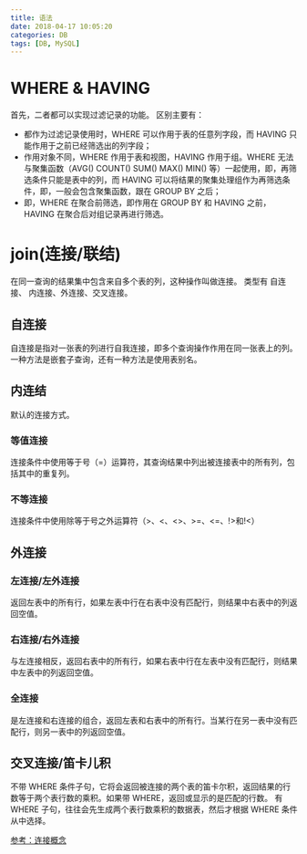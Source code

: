 ```yaml
---
title: 语法
date: 2018-04-17 10:05:20
categories: DB
tags: [DB, MySQL]
---
```

# WHERE & HAVING
首先，二者都可以实现过滤记录的功能。
区别主要有：
* 都作为过滤记录使用时，WHERE 可以作用于表的任意列字段，而 HAVING 只能作用于之前已经筛选出的列字段；
* 作用对象不同，WHERE 作用于表和视图，HAVING 作用于组。WHERE 无法与聚集函数（AVG() COUNT() SUM() MAX() MIN() 等）一起使用，即，再筛选条件只能是表中的列，而 HAVING 可以将结果的聚集处理组作为再筛选条件，即，一般会包含聚集函数，跟在 GROUP BY 之后；
* 即，WHERE 在聚合前筛选，即作用在 GROUP BY 和 HAVING 之前，HAVING 在聚合后对组记录再进行筛选。

# join(连接/联结)
在同一查询的结果集中包含来自多个表的列，这种操作叫做连接。
类型有 自连接、 内连接、外连接、交叉连接。

## 自连接
自连接是指对一张表的列进行自我连接，即多个查询操作作用在同一张表上的列。
一种方法是嵌套子查询，还有一种方法是使用表别名。

## 内连结
默认的连接方式。

### 等值连接
连接条件中使用等于号（=）运算符，其查询结果中列出被连接表中的所有列，包括其中的重复列。

### 不等连接
连接条件中使用除等于号之外运算符（>、<、<>、>=、<=、!>和!<）

## 外连接
### 左连接/左外连接
返回左表中的所有行，如果左表中行在右表中没有匹配行，则结果中右表中的列返回空值。

### 右连接/右外连接
与左连接相反，返回右表中的所有行，如果右表中行在左表中没有匹配行，则结果中左表中的列返回空值。

### 全连接
是左连接和右连接的组合，返回左表和右表中的所有行。当某行在另一表中没有匹配行，则另一表中的列返回空值。

## 交叉连接/笛卡儿积
不带 WHERE 条件子句，它将会返回被连接的两个表的笛卡尔积，返回结果的行数等于两个表行数的乘积。如果带 WHERE，返回或显示的是匹配的行数。
有 WHERE 子句，往往会先生成两个表行数乘积的数据表，然后才根据 WHERE 条件从中选择。

[参考：连接概念](https://blog.csdn.net/jiuqiyuliang/article/details/10474221)
